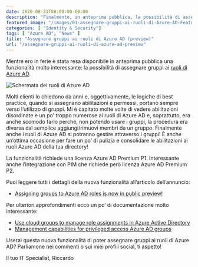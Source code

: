 ```yaml
---
date: 2020-08-31T08:00:00-00:00
description: "Finalmente, in anteprima pubblica, la possibilità di assegnare gruppi ai ruoli di Azure AD: in molti chiedevano da tempo questa funzione."
featured_image: "/images/01-assegnare-gruppi-ai-ruoli-di-Azure-AD-FeaturedImage.png"
categories: [ "Identity & Security"]
tags: [ "Azure AD", "News" ]
title: "Assegnare gruppi ai ruoli di Azure AD (preview)"
url: "/assegnare-gruppi-ai-ruoli-di-azure-ad-preview"
---
```

Mentre ero in ferie è stata resa disponibile in anteprima pubblica una funzionalità molto interessante: la possibilità di assegnare gruppi ai [ruoli di Azure AD](https://www.softjam.it/ruoli-amministrativi-di-azure-active-directory-consigli-e-linee-guida-di-utilizzo/).

![Schermata dei ruoli di Azure AD](/images/01-assegnare-gruppi-ai-ruoli-di-Azure-AD-FeaturedImage.png)

Molti clienti lo chiedono da anni e, oggettivamente, le logiche di best practice, quando si assegnano abilitazioni e permessi, portano sempre verso l’utilizzo di gruppi. Mi è capitato molte volte di vedere abilitazioni disordinate e un po’ troppo numerose ai ruoli di Azure AD e, soprattutto, era anche scomodo farlo perché, non potendo usare i gruppi, la procedura era diversa dal semplice aggiungi/rimuovi membri da un gruppo. Finalmente anche i ruoli di Azure AD si potranno gestire attraverso i gruppi! È anche un’ottima occasione per fare un po’ di pulizia e consolidare le abilitazioni ai ruoli Azure AD della tua directory!

La funzionalità richiede una licenza Azure AD Premium P1.
Interessante anche l’integrazione con PIM che richiede però licenza Azure AD Premium P2.

Puoi leggere tutti i dettagli della nuova funzionalità all’articolo dell’annuncio:
- [Assigning groups to Azure AD roles is now in public preview!](https://techcommunity.microsoft.com/t5/azure-active-directory-identity/assigning-groups-to-azure-ad-roles-is-now-in-public-preview/ba-p/1257372)

Per ulteriori approfondimenti ecco un po’ di documentazione molto interessante:
- [Use cloud groups to manage role assignments in Azure Active Directory](https://docs.microsoft.com/en-us/azure/active-directory/users-groups-roles/roles-groups-concept)
- [Management capabilities for privileged access Azure AD groups](https://docs.microsoft.com/en-us/azure/active-directory/privileged-identity-management/groups-features)

Userai questa nuova funzionalità di poter assegnare gruppi ai ruoli di Azure AD? Parliamone nei commenti o sui miei profili social, ti aspetto!

Il tuo IT Specialist, Riccardo